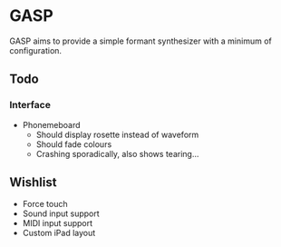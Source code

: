 # GASP

GASP aims to provide a simple formant synthesizer with a minimum of configuration.

## Todo

### Interface

- Phonemeboard
    - Should display rosette instead of waveform
    - Should fade colours
    - Crashing sporadically, also shows tearing...

## Wishlist

- Force touch
- Sound input support
- MIDI input support
- Custom iPad layout
